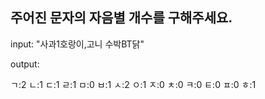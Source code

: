 ## 주어진 문자의 자음별 개수를 구해주세요.

input: "사과1호랑이,고니 수박BT닭"

output: 

ㄱ:2
ㄴ:1
ㄷ:1
ㄹ:1
ㅁ:0
ㅂ:1
ㅅ:2
ㅇ:1
ㅈ:0
ㅊ:0
ㅋ:0
ㅌ:0
ㅍ:0
ㅎ:1